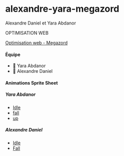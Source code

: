 # alexandre-yara-megazord

Alexandre Daniel et Yara Abdanor

OPTIMISATION WEB

[Optimisation web - Megazord](https://smnarnold.com/projets/megazord)

<h4>Équipe</h4>

- 🔴 Yara Abdanor
- 🔵 Alexandre Daniel

<h4>Animations Sprite Sheet</h4>

<h5>Yara Abdanor</h5>

- [Idle](https://codepen.io/Yarata/pen/KKZxzPE)
- [fall](https://codepen.io/Yarata/pen/JjMaVMg)
- [up](https://codepen.io/Yarata/pen/MWrqRZZ)

<h5>Alexandre Daniel</h5>

- [Idle](https://codepen.io/PouPou/pen/yLpRyYp)
- [Fall](https://codepen.io/PouPou/pen/Exodamr)
